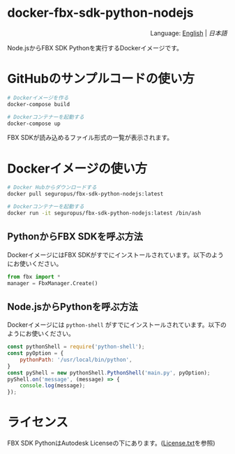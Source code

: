 # docker-fbx-sdk-python-nodejs

<div style="text-align:right">Language: <a href="README.md">English</a> | <i>日本語</i></div>

Node.jsからFBX SDK Pythonを実行するDockerイメージです。



# GitHubのサンプルコードの使い方
```bash
# Dockerイメージを作る
docker-compose build

# Dockerコンテナーを起動する
docker-compose up
```

FBX SDKが読み込めるファイル形式の一覧が表示されます。



# Dockerイメージの使い方

```bash
# Docker Hubからダウンロードする
docker pull seguropus/fbx-sdk-python-nodejs:latest

# Dockerコンテナーを起動する
docker run -it seguropus/fbx-sdk-python-nodejs:latest /bin/ash
```



## PythonからFBX SDKを呼ぶ方法

DockerイメージにはFBX SDKがすでにインストールされています。以下のようにお使いください。

```python:main.py
from fbx import *
manager = FbxManager.Create()
```



## Node.jsからPythonを呼ぶ方法

Dockerイメージには `python-shell` がすでにインストールされています。以下のようにお使いください。

```javascript:index.js
const pythonShell = require('python-shell');
const pyOption = {
    pythonPath: '/usr/local/bin/python',
}
const pyShell = new pythonShell.PythonShell('main.py', pyOption);
pyShell.on('message', (message) => {
    console.log(message);
});
```



# ライセンス

FBX SDK PythonはAutodesk Licenseの下にあります。([License.txt](./License.txt)を参照)
